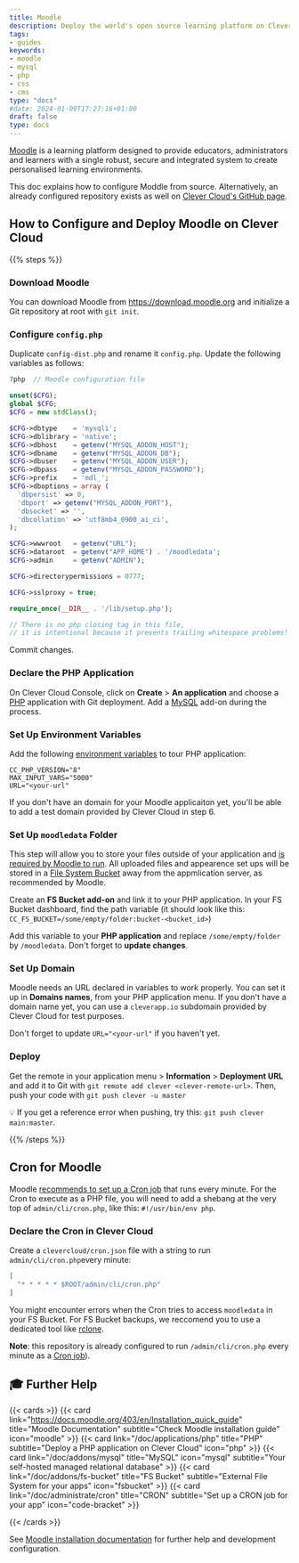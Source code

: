 ```yaml
---
title: Moodle
description: Deploy the world's open source learning platform on Clever Cloud
tags:
- guides
keywords:
- moodle 
- mysql
- php
- css
- cms
type: "docs"
#date: 2024-01-09T17:27:16+01:00
draft: false
type: docs
---
```


[Moodle](https://moodle.org) is a learning platform designed to provide
educators, administrators and learners with a single robust, secure and
integrated system to create personalised learning environments.

This doc explains how to configure Moddle from source. Alternatively, an already configured repository exists as well on [Clever Cloud's GitHub page](https://github.com/CleverCloud/moodle).

## How to Configure and Deploy Moodle on Clever Cloud

{{% steps %}}

### Download Moodle

You can download Moodle from <https://download.moodle.org> and initialize a Git repository at root with `git init`.

### Configure `config.php`

Duplicate `config-dist.php` and rename it `config.php`. Update the following variables as follows:

```php {filename="config.php", linenos=table}
?php  // Moodle configuration file

unset($CFG);
global $CFG;
$CFG = new stdClass();

$CFG->dbtype    = 'mysqli';
$CFG->dblibrary = 'native';
$CFG->dbhost    = getenv("MYSQL_ADDON_HOST");
$CFG->dbname    = getenv("MYSQL_ADDON_DB");
$CFG->dbuser    = getenv("MYSQL_ADDON_USER");
$CFG->dbpass    = getenv("MYSQL_ADDON_PASSWORD");
$CFG->prefix    = 'mdl_';
$CFG->dboptions = array (
  'dbpersist' => 0,
  'dbport' => getenv("MYSQL_ADDON_PORT"),
  'dbsocket' => '',
  'dbcollation' => 'utf8mb4_0900_ai_ci',
);

$CFG->wwwroot   = getenv("URL");
$CFG->dataroot  = getenv("APP_HOME") . '/moodledata';
$CFG->admin     = getenv("ADMIN");

$CFG->directorypermissions = 0777;

$CFG->sslproxy = true;

require_once(__DIR__ . '/lib/setup.php');

// There is no php closing tag in this file,
// it is intentional because it prevents trailing whitespace problems!
```

Commit changes.

### Declare the PHP Application

On Clever Cloud Console, click on **Create** > **An application** and choose a [PHP](/doc/applications/php) application with Git deployment. Add a [MySQL](/doc/addons/mysql) add-on during the process.

### Set Up Environment Variables

Add the following [environment variables](/doc/develop/env-variables) to tour PHP application:

```shell
CC_PHP_VERSION="8"
MAX_INPUT_VARS="5000"
URL="<your-url"
```

If you don't have an domain for your Moodle applicaiton yet, you'll be able to add a test domain provided by Clever Cloud in step 6.

### Set Up `moodledata` Folder

This step will allow you to store your files outside of your application and [is required by Moodle to run](https://docs.moodle.org/403/en/Site_backup). All uploaded files and appearence set ups will be stored in a [File System Bucket](/doc/addons/fs-bucket) away from the appmlication server, as recommended by Moodle.

Create an **FS Bucket add-on** and link it to your PHP application. In your FS Bucket dashboard, find the path variable (it should look like this: `CC_FS_BUCKET=/some/empty/folder:bucket-<bucket_id>`)

Add this variable to your **PHP application** and replace `/some/empty/folder` by `/moodledata`. Don't forget to **update changes**.

### Set Up Domain

Moodle needs an URL declared in variables to work properly. You can set it up in **Domains names**, from your PHP application menu. If you don't have a domain name yet, you can use a `cleverapp.io` subdomain provided by Clever Cloud for test purposes.

Don't forget to update `URL="<your-url"` if you haven't yet.

### Deploy

Get the remote in your application menu > **Information** > **Deployment URL** and add it to Git with `git remote add clever <clever-remote-url>`. Then, push your code with `git push clever -u master`

💡 If you get a reference error when pushing, try this: `git push clever main:master`.

{{% /steps %}}

## Cron for Moodle

Moodle [recommends to set up a Cron job](https://docs.moodle.org/403/en/Cron) that runs every minute. For the Cron to execute as a PHP file, you will need to add a shebang at the very top of `admin/cli/cron.php`, like this: `#!/usr/bin/env php`.

### Declare the Cron in Clever Cloud

Create a `clevercloud/cron.json` file with a string to run `admin/cli/cron.php`every minute: 

```json {filename="clevercloud/cron.json"}
[
  "* * * * * $ROOT/admin/cli/cron.php"
]
```

You might encounter errors when the Cron tries to access `moodledata` in your FS Bucket. For FS Bucket backups, we reccomend you to use a dedicated tool like [rclone](https://rclone.org).

**Note**: this repository is already configured to run `/admin/cli/cron.php` every minute as a [Cron job](https://developers.clever-cloud.com/doc/administrate/cron/)).

## 🎓 Further Help

{{< cards >}}
  {{< card link="https://docs.moodle.org/403/en/Installation_quick_guide" title="Moodle Documentation" subtitle="Check Moodle installation guide" icon="moodle" >}}
  {{< card link="/doc/applications/php" title="PHP" subtitle="Deploy a PHP application on Clever Cloud" icon="php" >}}
  {{< card link="/doc/addons/mysql" title="MySQL" icon="mysql" subtitle="Your self-hosted managed relational database" >}}
  {{< card link="/doc/addons/fs-bucket" title="FS Bucket" subtitle="External File System for your apps" icon="fsbucket" >}}
  {{< card link="/doc/administrate/cron" title="CRON" subtitle="Set up a CRON job for your app" icon="code-bracket" >}}

{{< /cards >}}

See [Moodle installation documentation](https://docs.moodle.org/403/en/Installation_quick_guide) for further help and development configuration.
